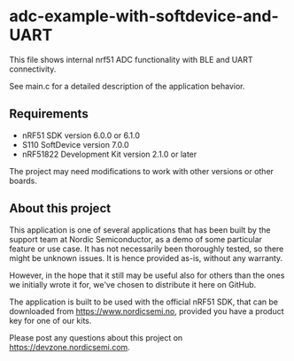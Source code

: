 adc-example-with-softdevice-and-UART
==================

 This file shows internal nrf51 ADC functionality with BLE and UART connectivity.

 See main.c for a detailed description of the application behavior. 
 
Requirements
------------
- nRF51 SDK version 6.0.0 or 6.1.0
- S110 SoftDevice version 7.0.0
- nRF51822 Development Kit version 2.1.0 or later

The project may need modifications to work with other versions or other boards. 

About this project
------------------
This application is one of several applications that has been built by the support team at Nordic Semiconductor, as a demo of some particular feature or use case. It has not necessarily been thoroughly tested, so there might be unknown issues. It is hence provided as-is, without any warranty. 

However, in the hope that it still may be useful also for others than the ones we initially wrote it for, we've chosen to distribute it here on GitHub. 

The application is built to be used with the official nRF51 SDK, that can be downloaded from https://www.nordicsemi.no, provided you have a product key for one of our kits.

Please post any questions about this project on https://devzone.nordicsemi.com.
